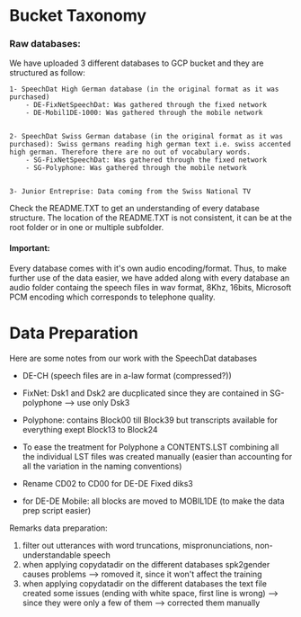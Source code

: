 
#	Bucket Taxonomy	


### Raw databases:
We have uploaded 3 different databases to GCP bucket and they are structured as follow:

    1- SpeechDat High German database (in the original format as it was purchased)
	    - DE-FixNetSpeechDat: Was gathered through the fixed network
	    - DE-Mobil1DE-1000: Was gathered through the mobile network
	 

    2- SpeechDat Swiss German database (in the original format as it was purchased): Swiss germans reading high german text i.e. swiss accented high german. Therefore there are no out of vocabulary words. 
	    - SG-FixNetSpeechDat: Was gathered through the fixed network
	    - SG-Polyphone: Was gathered through the mobile network


    3- Junior Entreprise: Data coming from the Swiss National TV

Check the README.TXT to get an understanding of every database structure. The location of the README.TXT is not consistent, it can be at the root folder or in one or multiple subfolder.

#### Important:
Every database comes with it's own audio encoding/format. Thus, to make further use of the data easier, we have added along with every database an audio folder containg the speech files in wav format, 8Khz, 16bits, Microsoft PCM encoding which corresponds to telephone quality. 
 

#	Data Preparation       

Here are some notes from our work with the SpeechDat databases

- DE-CH (speech files are in a-law format (compressed?))
- FixNet: Dsk1 and Dsk2 are ducplicated since they are contained in SG-polyphone --> use only Dsk3 
- Polyphone: contains Block00 till Block39 but transcripts available for everything exept Block13 to Block24
- To ease the treatment for Polyphone a CONTENTS.LST combining all the individual LST files was created manually (easier than accounting for all the variation in the naming conventions)

- Rename CD02 to CD00 for DE-DE Fixed diks3
- for DE-DE Mobile: all blocks are moved to MOBIL1DE (to make the data prep script easier)


Remarks data preparation:
1. filter out utterances with word truncations, mispronunciations, non-understandable speech 
2. when applying copydatadir on the different databases spk2gender causes problems --> romoved it, since it won't affect the training 
3. when applying copydatadir on the different databases the text file created some issues (ending with white space, first line is wrong) --> since they were only a few of them --> corrected them manually

